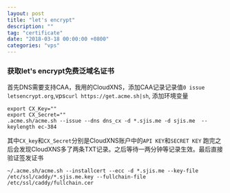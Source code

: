 ```yaml
---
layout: post
title: "let's encrypt"
description: ""
tag: "certificate"
date: "2018-03-18 00:00:00 +0800"
categories: "vps"
---
```


### 获取let's encrypt免费泛域名证书

首先DNS需要支持CAA，我用的CloudXNS，添加CAA记录记录值`0 issue letsencrypt.org`,vps`curl https://get.acme.sh|sh`,
添加环境变量  

<!--more-->

```
export CX_Key=""
export CX_Secret=""
.acme.sh/acme.sh --issue --dns dns_cx -d *.sjis.me -d sjis.me  --keylength ec-384
```
其中`CX_key`和`CX_Secret`分别是CloudXNS账户中的`API KEY`和`SECRET KEY`
跑完之后会发现CloudXNS多了两条TXT记录。之后等待一两分钟等记录生效。最后直接验证签发证书

``` 
~/.acme.sh/acme.sh --installcert --ecc -d *.sjis.me --key-file /etc/ssl/caddy/*.sjis.me.key --fullchain-file /etc/ssl/caddy/fullchain.cer
```